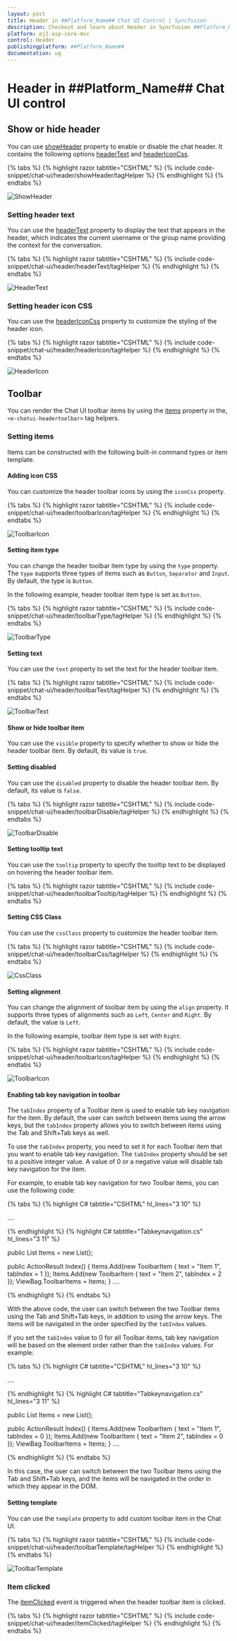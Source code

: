 ```yaml
---
layout: post
title: Header in ##Platform_Name## Chat UI Control | Syncfusion
description: Checkout and learn about Header in Syncfusion ##Platform_Name## Chat UI control of Syncfusion Essential JS 2 and more.
platform: ej2-asp-core-mvc
control: Header
publishingplatform: ##Platform_Name##
documentation: ug
---
```


# Header in ##Platform_Name## Chat UI control

## Show or hide header

You can use [showHeader](https://help.syncfusion.com/cr/aspnetcore-js2/Syncfusion.EJ2.InteractiveChat.ChatUI.html#Syncfusion_EJ2_InteractiveChat_ChatUI_ShowHeader) property to enable or disable the chat header. It contains the following options [headerText](https://help.syncfusion.com/cr/aspnetcore-js2/Syncfusion.EJ2.InteractiveChat.ChatUI.html#Syncfusion_EJ2_InteractiveChat_ChatUI_HeaderText) and [headerIconCss](https://help.syncfusion.com/cr/aspnetcore-js2/Syncfusion.EJ2.InteractiveChat.ChatUI.html#Syncfusion_EJ2_InteractiveChat_ChatUI_HeaderIconCss).

{% tabs %}
{% highlight razor tabtitle="CSHTML" %}
{% include code-snippet/chat-ui/header/showHeader/tagHelper %}
{% endhighlight %}
{% endtabs %}

![ShowHeader](images/show-header.png)

### Setting header text

You can use the [headerText](https://help.syncfusion.com/cr/aspnetcore-js2/Syncfusion.EJ2.InteractiveChat.ChatUI.html#Syncfusion_EJ2_InteractiveChat_ChatUI_HeaderText) property to display the text that appears in the header, which indicates the current username or the group name providing the context for the conversation.

{% tabs %}
{% highlight razor tabtitle="CSHTML" %}
{% include code-snippet/chat-ui/header/headerText/tagHelper %}
{% endhighlight %}
{% endtabs %}

![HeaderText](images/header-text.png)

### Setting header icon CSS

You can use the [headerIconCss](https://help.syncfusion.com/cr/aspnetcore-js2/Syncfusion.EJ2.InteractiveChat.ChatUI.html#Syncfusion_EJ2_InteractiveChat_ChatUI_HeaderIconCss) property to customize the styling of the header icon.

{% tabs %}
{% highlight razor tabtitle="CSHTML" %}
{% include code-snippet/chat-ui/header/headerIcon/tagHelper %}
{% endhighlight %}
{% endtabs %}

![HeaderIcon](images/header-icon.png)

## Toolbar

You can render the Chat UI toolbar items by using the [items](https://help.syncfusion.com/cr/aspnetcore-js2/Syncfusion.EJ2.InteractiveChat.ChatUIToolbarSettings.html#Syncfusion_EJ2_InteractiveChat_ChatUIToolbarSettings_Items) property in the, `<e-chatui-headertoolbar>` tag helpers.

### Setting items

Items can be constructed with the following built-in command types or item template.

#### Adding icon CSS

You can customize the header toolbar icons by using the `iconCss` property.

{% tabs %}
{% highlight razor tabtitle="CSHTML" %}
{% include code-snippet/chat-ui/header/toolbarIcon/tagHelper %}
{% endhighlight %}
{% endtabs %}

![ToolbarIcon](images/toolbar-icon.png)

#### Setting item type

You can change the header toolbar item type by using the `type` property. The `type` supports three types of items such as `Button`, `Separator` and `Input`. By default, the type is `Button`.

In the following example, header toolbar item type is set as `Button`.

{% tabs %}
{% highlight razor tabtitle="CSHTML" %}
{% include code-snippet/chat-ui/header/toolbarType/tagHelper %}
{% endhighlight %}
{% endtabs %}

![ToolbarType](images/toolbar-type.png)

#### Setting text

You can use the `text` property to set the text for the header toolbar item.

{% tabs %}
{% highlight razor tabtitle="CSHTML" %}
{% include code-snippet/chat-ui/header/toolbarText/tagHelper %}
{% endhighlight %}
{% endtabs %}

![ToolbarText](images/toolbar-text.png)

#### Show or hide toolbar item

You can use the `visible` property to specify whether to show or hide the header toolbar item. By default, its value is `true`.

#### Setting disabled

You can use the `disabled` property to disable the header toolbar item. By default, its value is `false`.

{% tabs %}
{% highlight razor tabtitle="CSHTML" %}
{% include code-snippet/chat-ui/header/toolbarDisable/tagHelper %}
{% endhighlight %}
{% endtabs %}

![ToolbarDisable](images/toolbar-disable.png)

#### Setting tooltip text

You can use the `tooltip` property to specify the tooltip text to be displayed on hovering the header toolbar item.

{% tabs %}
{% highlight razor tabtitle="CSHTML" %}
{% include code-snippet/chat-ui/header/toolbarTooltip/tagHelper %}
{% endhighlight %}
{% endtabs %}

#### Setting CSS Class

You can use the `cssClass` property to customize the header toolbar item.

{% tabs %}
{% highlight razor tabtitle="CSHTML" %}
{% include code-snippet/chat-ui/header/toolbarCss/tagHelper %}
{% endhighlight %}
{% endtabs %}

![CssClass](images/toolbar-css.png)

#### Setting alignment

You can change the alignment of toolbar item by using the `align` property. It supports three types of alignments such as `Left`, `Center` and `Right`. By default, the value is `Left`.

In the following example, toolbar item type is set with `Right`.

{% tabs %}
{% highlight razor tabtitle="CSHTML" %}
{% include code-snippet/chat-ui/header/toolbarIcon/tagHelper %}
{% endhighlight %}
{% endtabs %}

![ToolbarIcon](images/toolbar-icon.png)

#### Enabling tab key navigation in toolbar

The `tabIndex` property of a Toolbar item is used to enable tab key navigation for the item. By default, the user can switch between items using the arrow keys, but the `tabIndex` property allows you to switch between items using the Tab and Shift+Tab keys as well.

To use the `tabIndex` property, you need to set it for each Toolbar item that you want to enable tab key navigation. The `tabIndex` property should be set to a positive integer value. A value of 0 or a negative value will disable tab key navigation for the item.

For example, to enable tab key navigation for two Toolbar items, you can use the following code:

{% tabs %}
{% highlight C# tabtitle="CSHTML" hl_lines="3 10" %}

<ejs-chatui id="chatUser">
    <e-chatui-headertoolbar items="@Model.Items"></e-chatui-headertoolbar>
</ejs-chatui>
....

{% endhighlight %}
{% highlight C# tabtitle="Tabkeynavigation.cs" hl_lines="3 11" %}

public List<ToolbarItem> Items = new List<ToolbarItem>();

public ActionResult Index()
{
    Items.Add(new ToolbarItem { text = "Item 1", tabIndex = 1 });
    Items.Add(new ToolbarItem { text = "Item 2", tabIndex = 2 });
    ViewBag.ToolbarItems = Items;
}
....

{% endhighlight %}
{% endtabs %}

With the above code, the user can switch between the two Toolbar items using the Tab and Shift+Tab keys, in addition to using the arrow keys. The items will be navigated in the order specified by the `tabIndex` values.

If you set the `tabIndex` value to 0 for all Toolbar items, tab key navigation will be based on the element order rather than the `tabIndex` values. For example:

{% tabs %}
{% highlight C# tabtitle="CSHTML" hl_lines="3 10" %}

<ejs-chatui id="chatUser">
    <e-chatui-headertoolbar items="@Model.Items"></e-chatui-headertoolbar>
</ejs-chatui>
....

{% endhighlight %}
{% highlight C# tabtitle="Tabkeynavigation.cs" hl_lines="3 11" %}

public List<ToolbarItem> Items = new List<ToolbarItem>();

public ActionResult Index()
{
    Items.Add(new ToolbarItem { text = "Item 1", tabIndex = 0 });
    Items.Add(new ToolbarItem { text = "Item 2", tabIndex = 0 });
    ViewBag.ToolbarItems = Items;
}
....

{% endhighlight %}
{% endtabs %}

In this case, the user can switch between the two Toolbar items using the Tab and Shift+Tab keys, and the items will be navigated in the order in which they appear in the DOM.

#### Setting template

You can use the `template` property to add custom toolbar item in the Chat UI.

{% tabs %}
{% highlight razor tabtitle="CSHTML" %}
{% include code-snippet/chat-ui/header/toolbarTemplate/tagHelper %}
{% endhighlight %}
{% endtabs %}

![ToolbarTemplate](images/toolbar-template.png)

### Item clicked

The [itemClicked](https://help.syncfusion.com/cr/aspnetcore-js2/Syncfusion.EJ2.InteractiveChat.ChatUIToolbarSettings.html#Syncfusion_EJ2_InteractiveChat_ChatUIToolbarSettings_ItemClicked) event is triggered when the header toolbar item is clicked.

{% tabs %}
{% highlight razor tabtitle="CSHTML" %}
{% include code-snippet/chat-ui/header/itemClicked/tagHelper %}
{% endhighlight %}
{% endtabs %}
